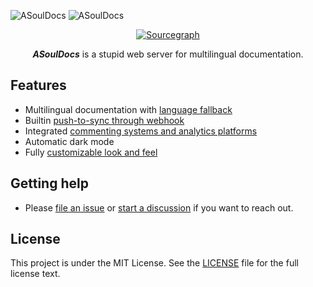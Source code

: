 ![ASoulDocs](https://user-images.githubusercontent.com/2946214/159929056-183eb412-1317-4b14-9e24-c3265d599aed.png#gh-light-mode-only)
![ASoulDocs](https://user-images.githubusercontent.com/2946214/159929046-6f1eb4c1-53b5-40d5-b5a2-e7d805566e73.png#gh-dark-mode-only)

<div align="center">
  <a href="https://sourcegraph.com/github.com/asoul-sig/asouldocs"><img src="https://img.shields.io/badge/view%20on-Sourcegraph-brightgreen.svg?style=for-the-badge&logo=sourcegraph" alt="Sourcegraph"></a>

  _**ASoulDocs**_ is a stupid web server for multilingual documentation.
</div>

## Features

- Multilingual documentation with [language fallback](https://asouldocs.dev/docs/howto/set-up-documentation#localization-configuration)
- Builtin [push-to-sync through webhook](https://asouldocs.dev/docs/howto/sync-through-webhook)
- Integrated [commenting systems and analytics platforms](https://asouldocs.dev/docs/howto/use-extensions)
- Automatic dark mode
- Fully [customizable look and feel](https://asouldocs.dev/docs/howto/customize-templates)

## Getting help

- Please [file an issue](https://github.com/asoul-sig/asouldocs/issues) or [start a discussion](https://github.com/asoul-sig/asouldocs/discussions) if you want to reach out.

## License

This project is under the MIT License. See the [LICENSE](LICENSE) file for the full license text.
